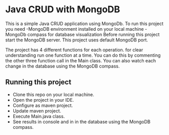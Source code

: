 # Java CRUD with MongoDB

This is a simple Java CRUD application using MongoDb. To run this project you need 
	-MongoDB environment installed on your local machine
	-MongoDb compass for database visualization	
Before running this project start the MongoDB server. This project uses default MongoDB port.

The project has 4 different functions for each operation. for clear understanding run one function at a time. You can do this by commenting the other three function call in the Main class. You can also watch each change in the database using the MongoDB compass.

## Running this project

- Clone this repo on your local machine. 
- Open the project in your IDE.
- Configure as maven project.
- Update maven project.
- Execute Main.java class.
- See results in console and in in the database using the MongoDB compass.



